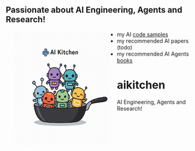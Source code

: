 ## Passionate about AI Engineering, Agents and Research!

<img src="assets/images/IMG_5996.PNG" align="left" hspace="20" height="300" width="250">

* my AI [code samples](code/README.md)
* my recommended AI papers (todo)
* my recommended AI Agents [books](books/README.md)
# aikitchen
AI Engineering, Agents and Research!
